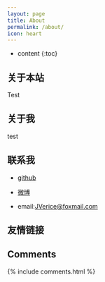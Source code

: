 ```yaml
---
layout: page
title: About
permalink: /about/
icon: heart
---
```


* content
{:toc}

## 关于本站
Test


## 关于我

test

## 联系我
- [github](https://github.com/JVerice)

- [微博](https://weibo.com/u/5878787764)

- email:JVerice@foxmail.com  

## 友情链接



## Comments

{% include comments.html %}
